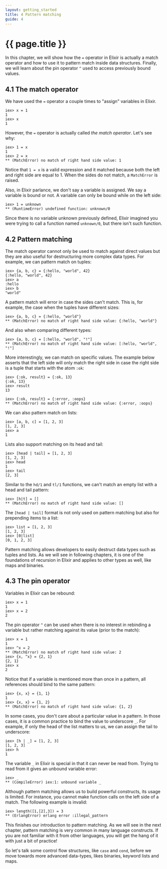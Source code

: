 ```yaml
---
layout: getting_started
title: 4 Pattern matching
guide: 4
---
```


# {{ page.title }}

In this chapter, we will show how the `=` operator in Elixir is actually a match operator and how to use it to pattern match inside data structures. Finally, we will learn about the pin operator `^` used to access previously bound values.

## 4.1 The match operator

We have used the `=` operator a couple times to "assign" variables in Elixir.

```iex
iex> x = 1
1
iex> x
1
```

However, the `=` operator is actually called *the match operator*. Let's see why:

```iex
iex> 1 = x
1
iex> 2 = x
** (MatchError) no match of right hand side value: 1
```

Notice that `1 = x` is a valid expression and it matched because both the left and right side are equal to 1. When the sides do not match, a `MatchError` is raised.

Also, in Elixir parlance, we don't say a variable is assigned. We say a variable is bound or not. A variable can only be bound while on the left side:

```iex
iex> 1 = unknown
** (RuntimeError) undefined function: unknown/0
````

Since there is no variable unknown previously defined, Elixir imagined you were trying to call a function named `unknown/0`, but there isn't such function.

## 4.2 Pattern matching

The match operator cannot only be used to match against direct values but they are also useful for destructuring more complex data types. For example, we can pattern match on tuples:

```iex
iex> {a, b, c} = {:hello, "world", 42}
{:hello, "world", 42}
iex> a
:hello
iex> b
"world"
```

A pattern match will error in case the sides can't match. This is, for example, the case when the tuples have different sizes:

```iex
iex> {a, b, c} = {:hello, "world"}
** (MatchError) no match of right hand side value: {:hello, "world"}
```

And also when comparing different types:

```iex
iex> {a, b, c} = [:hello, "world", "!"]
** (MatchError) no match of right hand side value: [:hello, "world", "!"]
```

More interestingly, we can match on specific values. The example below asserts that the left side will only match the right side in case the right side is a tuple that starts with the atom `:ok`:

```iex
iex> {:ok, result} = {:ok, 13}
{:ok, 13}
iex> result
13

iex> {:ok, result} = {:error, :oops}
** (MatchError) no match of right hand side value: {:error, :oops}
```

We can also pattern match on lists:

```iex
iex> [a, b, c] = [1, 2, 3]
[1, 2, 3]
iex> a
1
```

Lists also support matching on its head and tail:

```iex
iex> [head | tail] = [1, 2, 3]
[1, 2, 3]
iex> head
1
iex> tail
[2, 3]
```

Similar to the `hd/1` and `tl/1` functions, we can't match an empty list with a head and tail pattern:

```iex
iex> [h|t] = []
** (MatchError) no match of right hand side value: []
```

The `[head | tail]` format is not only used on pattern matching but also for prepending items to a list:

```iex
iex> list = [1, 2, 3]
[1, 2, 3]
iex> [0|list]
[0, 1, 2, 3]
```

Pattern matching allows developers to easily destruct data types such as tuples and lists. As we will see in following chapters, it is one of the foundations of recursion in Elixir and applies to other types as well, like maps and binaries.

## 4.3 The pin operator

Variables in Elixir can be rebound:

```iex
iex> x = 1
1
iex> x = 2
2
```

The pin operator `^` can be used when there is no interest in rebinding a variable but rather matching against its value (prior to the match):

```iex
iex> x = 1
1
iex> ^x = 2
** (MatchError) no match of right hand side value: 2
iex> {x, ^x} = {2, 1}
{2, 1}
iex> x
2
```

Notice that if a variable is mentioned more than once in a pattern, all references should bind to the same pattern:

```iex
iex> {x, x} = {1, 1}
1
iex> {x, x} = {1, 2}
** (MatchError) no match of right hand side value: {1, 2}
```

In some cases, you don't care about a particular value in a pattern. In those cases, it is a common practice to bind the value to underscore `_`. For example, if only the head of the list matters to us, we can assign the tail to underscore:

```iex
iex> [h | _] = [1, 2, 3]
[1, 2, 3]
iex> h
1
```

The variable `_` in Elixir is special in that it can never be read from. Trying to read from it gives an unbound variable error:

```iex
iex> _
** (CompileError) iex:1: unbound variable _
```

Although pattern matching allows us to build powerful constructs, its usage is limited. For instance, you cannot make function calls on the left side of a match. The following example is invalid:

```iex
iex> length([1,[2],3]) = 3
** (ErlangError) erlang error :illegal_pattern
```

This finishes our introduction to pattern matching. As we will see in the next chapter, pattern matching is very common in many language constructs. If you are not familiar with it from other languages, you will get the hang of it with just a bit of practice!

So let's talk some control flow structures, like `case` and `cond`, before we move towards more advanced data-types, likes binaries, keyword lists and maps.
